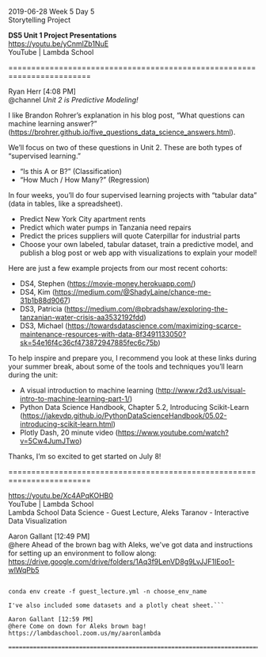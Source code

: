 

2019-06-28 Week 5 Day 5  
Storytelling Project  

**DS5 Unit 1 Project Presentations**   
https://youtu.be/yCnmlZb1NuE  
YouTube | Lambda School  

========================================================================

Ryan Herr [4:08 PM]  
@channel *Unit 2 is Predictive Modeling!*  

I like Brandon Rohrer’s explanation in his blog post, “What questions can machine learning answer?” (https://brohrer.github.io/five_questions_data_science_answers.html).

We’ll focus on two of these questions in Unit 2. These are both types of “supervised learning.”  
- “Is this A or B?” (Classification)  
- “How Much / How Many?” (Regression)  

In four weeks, you’ll do four supervised learning projects with “tabular data” (data in tables, like a spreadsheet).  
- Predict New York City apartment rents  
- Predict which water pumps in Tanzania need repairs  
- Predict the prices suppliers will quote Caterpillar for industrial parts  
- Choose your own labeled, tabular dataset, train a predictive model, and publish a blog post or web app with visualizations to explain your model!

Here are just a few example projects from our most recent cohorts:  
- DS4, Stephen (https://movie-money.herokuapp.com/)  
- DS4, Kim (https://medium.com/@ShadyLaine/chance-me-31b1b88d9067)  
- DS3, Patricia (https://medium.com/@pbradshaw/exploring-the-tanzanian-water-crisis-aa3532192fdd)  
- DS3, Michael (https://towardsdatascience.com/maximizing-scarce-maintenance-resources-with-data-8f3491133050?sk=54e16f4c36cf473872947885fec6c75b)

To help inspire and prepare you, I recommend you look at these links during your summer break, about some of the tools and techniques you’ll learn during the unit:

- A visual introduction to machine learning (http://www.r2d3.us/visual-intro-to-machine-learning-part-1/)  
- Python Data Science Handbook, Chapter 5.2, Introducing Scikit-Learn  
(https://jakevdp.github.io/PythonDataScienceHandbook/05.02-introducing-scikit-learn.html)  
- Plotly Dash, 20 minute video (https://www.youtube.com/watch?v=5Cw4JumJTwo)  

Thanks, I’m so excited to get started on July 8!  

========================================================================

https://youtu.be/Xc4APqKOHB0  
YouTube | Lambda School  
Lambda School Data Science - Guest Lecture, Aleks Taranov - Interactive Data Visualization  

Aaron Gallant [12:49 PM]    
@here Ahead of the brown bag with Aleks, we've got data and instructions for setting up an environment to follow along: https://drive.google.com/drive/folders/1Aq3f9LenVD8g9LvJJF1IEoo1-wlWqPb5

```I've made a yml file that will set up the env with conda and the terminal command to set it up is as follows:

conda env create -f guest_lecture.yml -n choose_env_name

I've also included some datasets and a plotly cheat sheet.```  

Aaron Gallant [12:59 PM]  
@here Come on down for Aleks brown bag! https://lambdaschool.zoom.us/my/aaronlambda

========================================================================
